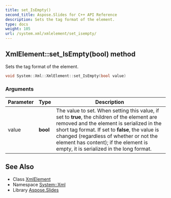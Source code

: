 ```yaml
---
title: set_IsEmpty()
second_title: Aspose.Slides for C++ API Reference
description: Sets the tag format of the element.
type: docs
weight: 105
url: /system.xml/xmlelement/set_isempty/
---
```

## XmlElement::set_IsEmpty(bool) method


Sets the tag format of the element.

```cpp
void System::Xml::XmlElement::set_IsEmpty(bool value)
```


### Arguments

| Parameter | Type | Description |
| --- | --- | --- |
| value | **bool** | The value to set. When setting this value, if set to **true**, the children of the element are removed and the element is serialized in the short tag format. If set to **false**, the value is changed (regardless of whether or not the element has content); if the element is empty, it is serialized in the long format. |

## See Also

* Class [XmlElement](../)
* Namespace [System::Xml](../../)
* Library [Aspose.Slides](../../../)